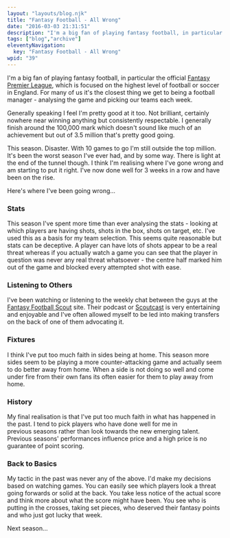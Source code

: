 ```yaml
---
layout: "layouts/blog.njk"
title: "Fantasy Football - All Wrong"
date: "2016-03-03 21:31:51"
description: "I'm a big fan of playing fantasy football, in particular the official <a href="http://fantasy"
tags: ["blog","archive"]
eleventyNavigation:
  key: "Fantasy Football - All Wrong"
wpid: "39"
---
```

I'm a big fan of playing fantasy football, in particular the official <a href="http://fantasy.premierleague.com/" target="_blank">Fantasy Premier League</a>, which is focused on the highest level of football or soccer in England. For many of us it's the closest thing we get to being a football manager - analysing the game and picking our teams each week.

Generally speaking I feel I'm pretty good at it too. Not brilliant, certainly nowhere near winning anything but consistently respectable. I generally finish around the 100,000 mark which doesn't sound like much of an achievement but out of 3.5 million that's pretty good going.

This season. Disaster. With 10 games to go I'm still outside the top million. It's been the worst season I've ever had, and by some way. There is light at the end of the tunnel though. I think I'm realising where I've gone wrong and am starting to put it right. I've now done well for 3 weeks in a row and have been on the rise.

Here's where I've been going wrong...
<h3>Stats</h3>
This season I've spent more time than ever analysing the stats - looking at which players are having shots, shots in the box, shots on target, etc. I've used this as a basis for my team selection. This seems quite reasonable but stats can be deceptive. A player can have lots of shots appear to be a real threat whereas if you actually watch a game you can see that the player in question was never any real threat whatsoever - the centre half marked him out of the game and blocked every attempted shot with ease.
<h3>Listening to Others</h3>
I've been watching or listening to the weekly chat between the guys at the <a href="http://www.fantasyfootballscout.co.uk/" target="_blank">Fantasy Football Scout</a> site. Their podcast or <a href="http://fantasyfootballscout.libsyn.com/" target="_blank">Scoutcast</a> is very entertaining and enjoyable and I've often allowed myself to be led into making transfers on the back of one of them advocating it.
<h3>Fixtures</h3>
I think I've put too much faith in sides being at home. This season more sides seem to be playing a more counter-attacking game and actually seem to do better away from home. When a side is not doing so well and come under fire from their own fans its often easier for them to play away from home.
<h3>History</h3>
My final realisation is that I've put too much faith in what has happened in the past. I tend to pick players who have done well for me in previous seasons rather than look towards the new emerging talent. Previous seasons' performances influence price and a high price is no guarantee of point scoring.
<h3>Back to Basics</h3>
My tactic in the past was never any of the above. I'd make my decisions based on watching games. You can easily see which players look a threat going forwards or solid at the back. You take less notice of the actual score and think more about what the score might have been. You see who is putting in the crosses, taking set pieces, who deserved their fantasy points and who just got lucky that week.

Next season...
